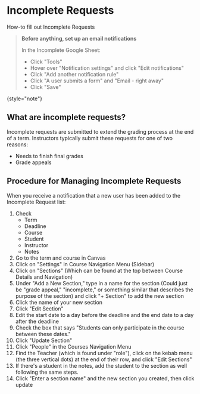 # Incomplete Requests

How-to fill out Incomplete Requests

> **Before anything, set up an email notifications**
>
> In the Incomplete Google Sheet:
>  - Click "Tools"
>  - Hover over "Notification settings" and click "Edit notifications"
>  - Click "Add another notification rule"
>  - Click "A user submits a form" and "Email - right away"
>  - Click "Save"
>
{style="note"}

## What are incomplete requests?

Incomplete requests are submitted to extend the grading process at the end of a term. Instructors typically submit these requests for one of two reasons:
- Needs to finish final grades
- Grade appeals


## Procedure for Managing Incomplete Requests
When you receive a notification that a new user has been added to the Incomplete Request list:

1. Check
   - Term
   - Deadline
   - Course
   - Student
   - Instructor
   - Notes
2. Go to the term and course in Canvas
3. Click on "Settings" in Course Navigation Menu (Sidebar)
4. Click on "Sections" (Which can be found at the top between Course Details and Navigation)
5. Under "Add a New Section," type in a name for the section (Could just be "grade appeal," "incomplete," or something similar that describes the purpose of the section) and click "+ Section" to add the new section
6. Click the name of your new section
7. Click "Edit Section"
8. Edit the start date to a day before the deadline and the end date to a day after the deadline
9. Check the box that says "Students can only participate in the course between these dates."
10. Click "Update Section"
11. Click "People" in the Courses Navigation Menu
12. Find the Teacher (which is found under "role"), click on the kebab menu (the three vertical dots) at the end of their row, and click "Edit Sections"
13. If there's a student in the notes, add the student to the section as well following the same steps.
14. Click "Enter a section name" and the new section you created, then click update